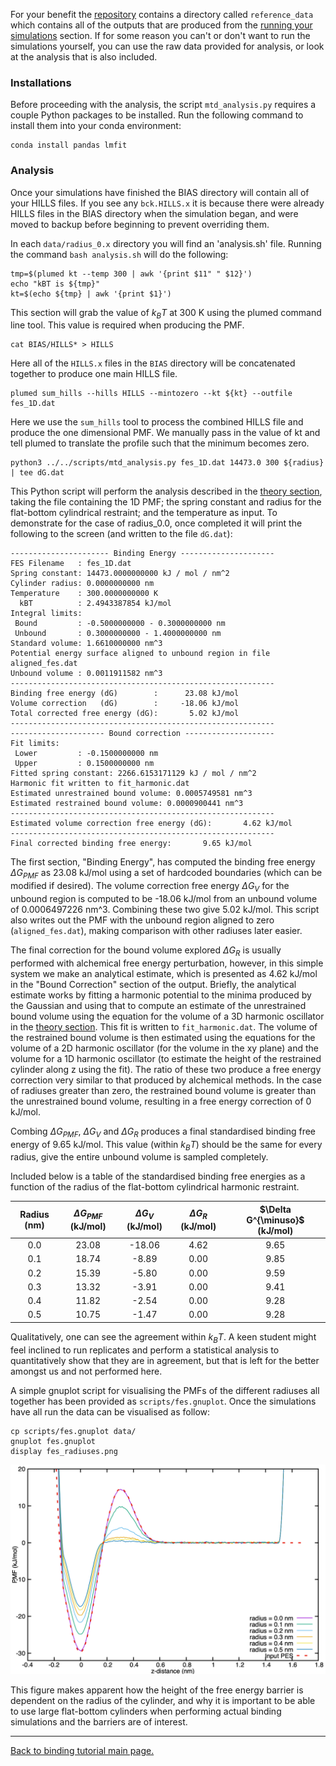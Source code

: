 For your benefit the [repository](https://github.com/blake-armstrong/binding-tutorial-PLUMED/) contains a directory called `reference_data` which contains all of the outputs that are produced from the [running your simulations](inputs.md) section. If for some reason you can't or don't want to run the simulations yourself, you can use the raw data provided for analysis, or look at the analysis that is also included.

<h3>Installations</h3>

Before proceeding with the analysis, the script `mtd_analysis.py` requires a couple Python packages to be installed. Run the following command to install them into your conda environment:

```
conda install pandas lmfit
```

<h3>Analysis</h3>


Once your simulations have finished the BIAS directory will contain all of your HILLS files. If you see any `bck.HILLS.x` it is because there were already HILLS files in the BIAS directory when the simulation began, and were moved to backup before beginning to prevent overriding them.

In each `data/radius_0.x` directory you will find an 'analysis.sh' file. Running the command `bash analysis.sh` will do the following:

```
tmp=$(plumed kt --temp 300 | awk '{print $11" " $12}')
echo "kBT is ${tmp}"
kt=$(echo ${tmp} | awk '{print $1}')
```
This section will grab the value of $k_BT$ at 300 K using the plumed command line tool. This value is required when producing the PMF.

```
cat BIAS/HILLS* > HILLS
```
Here all of the `HILLS.x` files in the `BIAS` directory will be concatenated together to produce one main HILLS file. 

```
plumed sum_hills --hills HILLS --mintozero --kt ${kt} --outfile fes_1D.dat
```
Here we use the `sum_hills` tool to process the combined HILLS file and produce the one dimensional PMF. We manually pass in the value of kt and tell plumed to translate the profile such that the minimum becomes zero.

```
python3 ../../scripts/mtd_analysis.py fes_1D.dat 14473.0 300 ${radius} | tee dG.dat
```
This Python script will perform the analysis described in the [theory section](theory.md), taking the file containing the 1D PMF; the spring constant and radius for the flat-bottom cylindrical restraint; and the temperature as input. To demonstrate for the case of radius_0.0, once completed it will print the following to the screen (and written to the file `dG.dat`):

```
---------------------- Binding Energy ---------------------
FES Filename   : fes_1D.dat
Spring constant: 14473.0000000000 kJ / mol / nm^2
Cylinder radius: 0.0000000000 nm
Temperature    : 300.0000000000 K
  kBT          : 2.4943387854 kJ/mol
Integral limits:
 Bound         : -0.5000000000 - 0.3000000000 nm
 Unbound       : 0.3000000000 - 1.4000000000 nm
Standard volume: 1.6610000000 nm^3
Potential energy surface aligned to unbound region in file aligned_fes.dat
Unbound volume : 0.0011911582 nm^3
-----------------------------------------------------------
Binding free energy (dG)        :      23.08 kJ/mol
Volume correction   (dG)        :     -18.06 kJ/mol
Total corrected free energy (dG):       5.02 kJ/mol
-----------------------------------------------------------
--------------------- Bound correction --------------------
Fit limits:
 Lower         : -0.1500000000 nm
 Upper         : 0.1500000000 nm
Fitted spring constant: 2266.6153171129 kJ / mol / nm^2
Harmonic fit written to fit_harmonic.dat
Estimated unrestrained bound volume: 0.0005749581 nm^3
Estimated restrained bound volume: 0.0000900441 nm^3
-----------------------------------------------------------
Estimated volume correction free energy (dG):       4.62 kJ/mol
-----------------------------------------------------------
Final corrected binding free energy:       9.65 kJ/mol
```

The first section, "Binding Energy", has computed the binding free energy $\Delta G_{PMF}$ as 23.08 kJ/mol using a set of hardcoded boundaries (which can be modified if desired). The volume correction free energy $\Delta G_V$ for the unbound region is computed to be -18.06 kJ/mol from an unbound volume of 0.0006497226 nm^3. Combining these two give 5.02 kJ/mol. This script also writes out the PMF with the unbound region aligned to zero (`aligned_fes.dat`), making comparison with other radiuses later easier. 

The final correction for the bound volume explored $\Delta G_R$ is usually performed with alchemical free energy perturbation, however, in this simple system we make an analytical estimate, which is presented as 4.62 kJ/mol in the "Bound Correction" section of the output. Briefly, the analytical estimate works by fitting a harmonic potential to the minima produced by the Gaussian and using that to compute an estimate of the unrestrained bound volume using the equation for the volume of a 3D harmonic oscillator in the [theory section](theory.md). This fit is written to `fit_harmonic.dat`. The volume of the restrained bound volume is then estimated using the equations for the volume of a 2D harmonic oscillator (for the volume in the xy plane) and the volume for a 1D harmonic oscillator (to estimate the height of the restrained cylinder along z using the fit). The ratio of these two produce a free energy correction very similar to that produced by alchemical methods. In the case of radiuses greater than zero, the restrained bound volume is greater than the unrestrained bound volume, resulting in a free energy correction of 0 kJ/mol. 

Combing $\Delta G_{PMF}$, $\Delta G_V$ and $\Delta G_R$ produces a final standardised binding free energy of 9.65 kJ/mol. This value (within $k_BT$) should be the same for every radius, give the entire unbound volume is sampled completely. 

Included below is a table of the standardised binding free energies as a function of the radius of the flat-bottom cylindrical harmonic restraint. 

| Radius (nm)   | $\Delta G_{PMF}$ (kJ/mol) | $\Delta G_{V}$ (kJ/mol) | $\Delta G_{R}$ (kJ/mol)  | $\Delta G^{\minuso}$ (kJ/mol) |
| :--------: | :-------: | :--------: | :--------: | :-------: |
|0.0 | 23.08 | -18.06 | 4.62 | 9.65 |
|0.1 | 18.74 | -8.89 | 0.00 | 9.85 |
|0.2 | 15.39 | -5.80 | 0.00 | 9.59 |
|0.3 | 13.32 | -3.91 | 0.00 | 9.41 |
|0.4 | 11.82 | -2.54 | 0.00 | 9.28 |
|0.5 | 10.75 | -1.47 | 0.00 | 9.28 |


Qualitatively, one can see the agreement within $k_BT$. A keen student might feel inclined to run replicates and perform a statistical analysis to quantitatively show that they are in agreement, but that is left for the better amongst us and not performed here. 

A simple gnuplot script for visualising the PMFs of the different radiuses all together has been provided as `scripts/fes.gnuplot`. Once the simulations have all run the data can be visualised as follow:

```
cp scripts/fes.gnuplot data/
gnuplot fes.gnuplot
display fes_radiuses.png
```

<p align="center" >
<a href="link">
<img src="figures/fes_radiuses.png" alt="eg_pmf" width="700"></a></p>

This figure makes apparent how the height of the free energy barrier is dependent on the radius of the cylinder, and why it is important to be able to use large flat-bottom cylinders when performing actual binding simulations and the barriers are of interest.

---

[Back to binding tutorial main page.](../NAVIGATE.md)